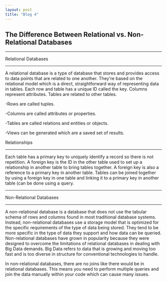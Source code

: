 ```yaml
---
layout: post
title: "Blog 4"
---
```


The Difference Between Relational vs. Non-Relational Databases
--------------------------------------------------------------                       
____________________
Relational Databases
____________________

A relational database is a type of database that stores and provides access to data points that are related to one another. They're based on the relational model which is a direct, straightforward way of representing data in tables. Each row and table has a unique ID called the key. Columns represent attributes. Tables are related to other tables.  

-Rows are called tuples.

-Columns are called attributes or properties.

-Tables are called relations and entities or objects.

-Views can be generated which are a saved set of results.

Relationships
_____________
Each table has a primary key to uniquely identify a record so there is not repetition. A foreign key is the ID in the other table used to set up a relationship in another table to bring tables together. A foreign key is also a reference to a primary key in another table. Tables can be joined together by using a foreign key in one table and linking it to a primary key in another table (can be done using a query.

________________________
Non-Relational Databases
________________________

A non-relational database is a database that does not use the tabular schema of rows and columns found in most traditional database systems. Instead, non-relational databases use a storage model that is optimized for the specific requirements of the type of data being stored. They tend to be more specific in the type of data they support and how data can be queried. Non-relational databases have grown in popularity because they were designed to overcome the limitations of relational databases in dealing with Big Data demands. Big Data refers to data that is growing and moving too fast and is too diverse in structure for conventional technologies to handle.

In non-relational databases, there are no joins like there would be in relational databases. This means you need to perform multiple queries and join the data manually within your code which can cause many issues.
